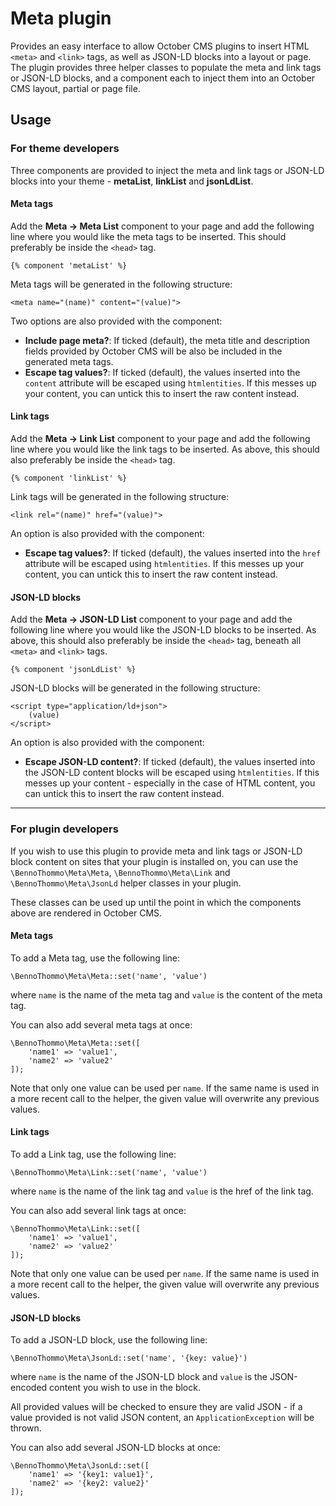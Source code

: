 # Meta plugin

Provides an easy interface to allow October CMS plugins to insert HTML `<meta>` and `<link>` tags, as well as JSON-LD blocks into a layout or page. The plugin provides three helper classes to populate the meta and link tags or JSON-LD blocks, and a component each to inject them into an October CMS layout, partial or page file.

## Usage

### For theme developers

Three components are provided to inject the meta and link tags or JSON-LD blocks into your theme - **metaList**, **linkList** and **jsonLdList**.

#### Meta tags

Add the **Meta -> Meta List** component to your page and add the following line where you would like the meta tags to be inserted. This should preferably be inside the `<head>` tag.

```
{% component 'metaList' %}
```

Meta tags will be generated in the following structure:

```
<meta name="(name)" content="(value)">
```

Two options are also provided with the component:

- **Include page meta?**: If ticked (default), the meta title and description fields provided by October CMS will be also be included in the generated meta tags.
- **Escape tag values?**: If ticked (default), the values inserted into the `content` attribute will be escaped using `htmlentities`. If this messes up your content, you can untick this to insert the raw content instead.

#### Link tags

Add the **Meta -> Link List** component to your page and add the following line where you would like the link tags to be inserted. As above, this should also preferably be inside the `<head>` tag.

```
{% component 'linkList' %}
```

Link tags will be generated in the following structure:

```
<link rel="(name)" href="(value)">
```

An option is also provided with the component:

- **Escape tag values?**: If ticked (default), the values inserted into the `href` attribute will be escaped using `htmlentities`. If this messes up your content, you can untick this to insert the raw content instead.

#### JSON-LD blocks

Add the **Meta -> JSON-LD List** component to your page and add the following line where you would like the JSON-LD blocks to be inserted. As above, this should also preferably be inside the `<head>` tag, beneath all `<meta>` and `<link>` tags.

```
{% component 'jsonLdList' %}
```

JSON-LD blocks will be generated in the following structure:

```
<script type="application/ld+json">
    (value)
</script>
```

An option is also provided with the component:

- **Escape JSON-LD content?**: If ticked (default), the values inserted into the JSON-LD content blocks will be escaped using `htmlentities`. If this messes up your content - especially in the case of HTML content, you can untick this to insert the raw content instead.

---

### For plugin developers

If you wish to use this plugin to provide meta and link tags or JSON-LD block content on sites that your plugin is installed on, you can use the `\BennoThommo\Meta\Meta`, `\BennoThommo\Meta\Link` and `\BennoThommo\Meta\JsonLd` helper classes in your plugin.

These classes can be used up until the point in which the components above are rendered in October CMS.

#### Meta tags

To add a Meta tag, use the following line:

```
\BennoThommo\Meta\Meta::set('name', 'value')
```

where `name` is the name of the meta tag and `value` is the content of the meta tag.

You can also add several meta tags at once:

```
\BennoThommo\Meta\Meta::set([
    'name1' => 'value1',
    'name2' => 'value2'
]);
```

Note that only one value can be used per `name`. If the same name is used in a more recent call to the helper, the given value will overwrite any previous values.

#### Link tags

To add a Link tag, use the following line:

```
\BennoThommo\Meta\Link::set('name', 'value')
```

where `name` is the name of the link tag and `value` is the href of the link tag.

You can also add several link tags at once:

```
\BennoThommo\Meta\Link::set([
    'name1' => 'value1',
    'name2' => 'value2'
]);
```

Note that only one value can be used per `name`. If the same name is used in a more recent call to the helper, the given value will overwrite any previous values.

#### JSON-LD blocks

To add a JSON-LD block, use the following line:

```
\BennoThommo\Meta\JsonLd::set('name', '{key: value}')
```

where `name` is the name of the JSON-LD block and `value` is the JSON-encoded content you wish to use in the block.

All provided values will be checked to ensure they are valid JSON - if a value provided is not valid JSON content, an `ApplicationException` will be thrown.

You can also add several JSON-LD blocks at once:

```
\BennoThommo\Meta\JsonLd::set([
    'name1' => '{key1: value1}',
    'name2' => '{key2: value2}'
]);
```